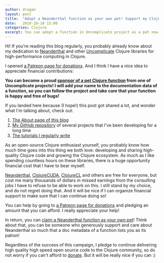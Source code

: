 ```yaml
---
author: dragan
layout: post
title:  "Adopt a Neanderthal function as your own pet! Support my Clojure work on Patreon."
date:   2018-10-18 15:00
categories: Clojure
excerpt: You can adopt a function in Uncomplicate project as a pet now! Choose a tier on Patreon.
---
```


Hi! If you're reading this blog regularly, you probably already know about my dedication to [Neanderthal](https://neanderthal.uncomplicate.org) and other [Uncomplicate](https://github.com/uncomplicate) Clojure libraries for high-performance computing in Clojure.

I opened [a Patreon page for donations](https://patreon.com/draganrocks). And I think I have a nice idea to appreciate financial contributions:

**You can become a proud [sponsor of a pet Clojure function](https://patreon.com/draganrocks) from one of Uncomplicate projects! I will add your name to the
documentation data of a function, so you can follow the project and take care that your function is happy and free of bugs!**

If you landed here because (I hope!) this post got shared a lot, and wonder what I'm talking about, check out:

1. [The About page of this blog](https://dragan.rocks/about)
2. [My GitHub repository](https://github.com/uncomplicate) of several projects that I've been developing for a long time
3. [The tutorials I regularly write](https://dragan.rocks/about)

As an open-source Clojure enthusiast yourself, you probably know how much time goes into this thing we both love: developing and sharing high-quality Clojure code and growing the Clojure ecosystem. As much as I like spending countless hours on these libraries, there is a huge opportunity financial cost that I have to bear myself.

[Neanderthal](https://neanderthal.uncomplicate.org), [ClojureCUDA](https://clojurecuda.uncomplicate.org), [ClojureCL](https://clojurecl.uncomplicate.org) and others are free for everyone, but cost me many thousands of dollars in missed earnings from the consulting jobs I have to refuse to be able to work on this. I still stand by my choice, and do not regret doing that. And it will be nice if I can organize financial support to make sure that I can continue doing so!

You can help by going to [a Patreon page for donations](https://patreon.com/draganrocks) and pledging an amount that you can afford. I really appreciate your help!

In return, you can [claim a Neanderthal function as your own pet](https://patreon.com/draganrocks)! Think about that, you can be someone who generously support and care about Neanderthal so much that a doc metadata of a function lists you as its patron!

Regardless of the success of this campaign, I pledge to continue delivering high quality high speed open source code to the Clojure community, so do not worry if you can't afford to [donate](https://patreon.com/draganrocks). But it will be really nice if you can :)
